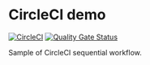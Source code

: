 # CircleCI demo

[![CircleCI](https://circleci.com/gh/varrocen/circleci-demo.svg?style=svg)](https://circleci.com/gh/varrocen/circleci-demo)
[![Quality Gate Status](https://sonarcloud.io/api/project_badges/measure?project=varrocen_circleci-demo&metric=alert_status)](https://sonarcloud.io/dashboard?id=varrocen_circleci-demo)

Sample of CircleCI sequential workflow.
